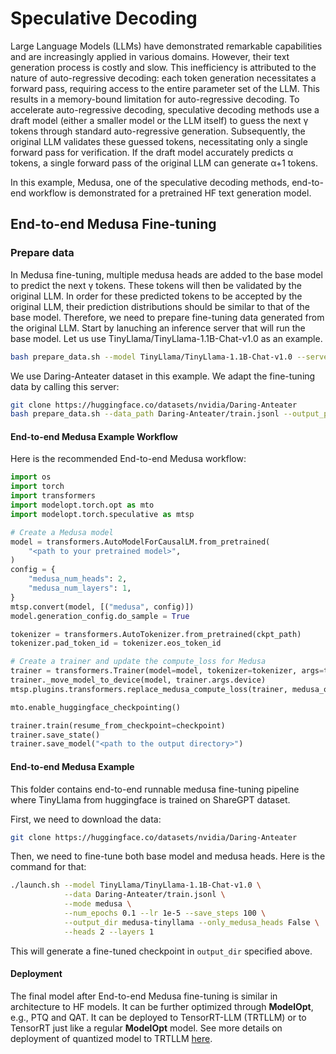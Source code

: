 # Speculative Decoding

Large Language Models (LLMs) have demonstrated remarkable capabilities and are increasingly applied in various domains. However, their text generation process is costly and slow. This inefficiency is attributed to the nature of auto-regressive decoding: each token generation necessitates a forward pass, requiring access to the entire parameter set of the LLM. This results in a memory-bound limitation for auto-regressive decoding. To accelerate auto-regressive decoding, speculative decoding methods use a draft model (either a smaller model or the LLM itself) to guess the next γ tokens through standard auto-regressive generation. Subsequently, the original LLM validates these guessed tokens, necessitating only a single forward pass for verification. If the draft model accurately predicts α tokens, a single forward pass of the original LLM can generate α+1 tokens.

In this example, Medusa, one of the speculative decoding methods, end-to-end workflow is demonstrated for a pretrained HF text generation model.

## End-to-end Medusa Fine-tuning

### Prepare data

In Medusa fine-tuning, multiple medusa heads are added to the base model to predict the next γ tokens. These tokens will then be validated by the original LLM. In order for these predicted tokens to be accepted by the original LLM, their prediction distributions should be similar to that of the base model. Therefore, we need to prepare fine-tuning data generated from the original LLM. Start by lanuching an inference server that will run the base model. Let us use TinyLlama/TinyLlama-1.1B-Chat-v1.0 as an example.

```sh
bash prepare_data.sh --model TinyLlama/TinyLlama-1.1B-Chat-v1.0 --server True
```

We use Daring-Anteater dataset in this example. We adapt the fine-tuning data by calling this server:

```sh
git clone https://huggingface.co/datasets/nvidia/Daring-Anteater
bash prepare_data.sh --data_path Daring-Anteater/train.jsonl --output_path finetuning/data.jsonl
```

#### End-to-end Medusa Example Workflow

Here is the recommended End-to-end Medusa workflow:

```python
import os
import torch
import transformers
import modelopt.torch.opt as mto
import modelopt.torch.speculative as mtsp

# Create a Medusa model
model = transformers.AutoModelForCausalLM.from_pretrained(
    "<path to your pretrained model>",
)
config = {
    "medusa_num_heads": 2,
    "medusa_num_layers": 1,
}
mtsp.convert(model, [("medusa", config)])
model.generation_config.do_sample = True

tokenizer = transformers.AutoTokenizer.from_pretrained(ckpt_path)
tokenizer.pad_token_id = tokenizer.eos_token_id

# Create a trainer and update the compute_loss for Medusa
trainer = transformers.Trainer(model=model, tokenizer=tokenizer, args=training_args, **data_module)
trainer._move_model_to_device(model, trainer.args.device)
mtsp.plugins.transformers.replace_medusa_compute_loss(trainer, medusa_only_heads=True)

mto.enable_huggingface_checkpointing()

trainer.train(resume_from_checkpoint=checkpoint)
trainer.save_state()
trainer.save_model("<path to the output directory>")
```

#### End-to-end Medusa Example

This folder contains end-to-end runnable medusa fine-tuning pipeline where TinyLlama from huggingface is trained on ShareGPT dataset.

First, we need to download the data:

```sh
git clone https://huggingface.co/datasets/nvidia/Daring-Anteater
```

Then, we need to fine-tune both base model and medusa heads. Here is the command for that:

```sh
./launch.sh --model TinyLlama/TinyLlama-1.1B-Chat-v1.0 \
            --data Daring-Anteater/train.jsonl \
            --mode medusa \
            --num_epochs 0.1 --lr 1e-5 --save_steps 100 \
            --output_dir medusa-tinyllama --only_medusa_heads False \
            --heads 2 --layers 1
```

This will generate a fine-tuned checkpoint in `output_dir` specified above.

#### Deployment

The final model after End-to-end Medusa fine-tuning is similar in architecture to HF models. It can be further optimized through **ModelOpt**, e.g., PTQ and QAT. It can be deployed to TensorRT-LLM (TRTLLM) or to TensorRT just like a regular **ModelOpt** model. See more details on deployment of quantized model to TRTLLM [here](../llm_ptq/README.md).
